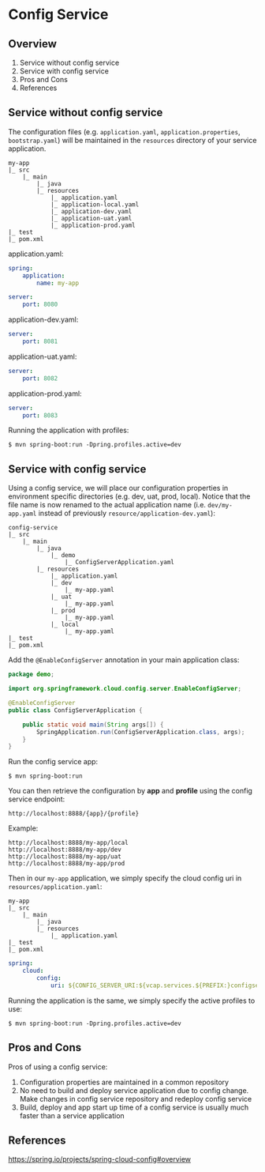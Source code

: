# Config Service

## Overview

1. Service without config service
1. Service with config service
1. Pros and Cons
1. References

## Service without config service

The configuration files (e.g. `application.yaml`, `application.properties`, `bootstrap.yaml`) will be maintained in the `resources` directory of your service application.

```
my-app
|_ src
    |_ main
        |_ java
        |_ resources
            |_ application.yaml
            |_ application-local.yaml
            |_ application-dev.yaml
            |_ application-uat.yaml
            |_ application-prod.yaml
|_ test
|_ pom.xml
```

application.yaml:

```yaml
spring:
    application:
        name: my-app

server:
    port: 8080
```

application-dev.yaml:

```yaml
server:
    port: 8081
```

application-uat.yaml:

```yaml
server:
    port: 8082
```

application-prod.yaml:

```yaml
server:
    port: 8083
```

Running the application with profiles:

```shell
$ mvn spring-boot:run -Dpring.profiles.active=dev
```

## Service with config service

Using a config service, we will place our configuration properties in environment specific directories (e.g. dev, uat, prod, local). Notice that the file name is now renamed to the actual application name (i.e. `dev/my-app.yaml` instead of previously `resource/application-dev.yaml`):

```
config-service
|_ src
    |_ main
        |_ java
            |_ demo
                |_ ConfigServerApplication.yaml
        |_ resources
            |_ application.yaml
            |_ dev
                |_ my-app.yaml
            |_ uat
                |_ my-app.yaml
            |_ prod
                |_ my-app.yaml
            |_ local
                |_ my-app.yaml
|_ test
|_ pom.xml
```

Add the `@EnableConfigServer` annotation in your main application class:

```java
package demo;

import org.springframework.cloud.config.server.EnableConfigServer;

@EnableConfigServer
public class ConfigServerApplication {

    public static void main(String args[]) {
        SpringApplication.run(ConfigServerApplication.class, args);
    }
}
```

Run the config service app:

```shell
$ mvn spring-boot:run
```

You can then retrieve the configuration by __app__ and __profile__ using the config service endpoint:

```
http://localhost:8888/{app}/{profile}
```

Example:

```
http://localhost:8888/my-app/local
http://localhost:8888/my-app/dev
http://localhost:8888/my-app/uat
http://localhost:8888/my-app/prod
```

Then in our `my-app` application, we simply specify the cloud config uri in `resources/application.yaml`:

```
my-app
|_ src
    |_ main
        |_ java
        |_ resources
            |_ application.yaml
|_ test
|_ pom.xml
```

```yaml
spring:
    cloud:
        config:
            uri: ${CONFIG_SERVER_URI:${vcap.services.${PREFIX:}configserver.credentials.uri:http://user:password@localhost:8888}}
```

Running the application is the same, we simply specify the active profiles to use:

```shell
$ mvn spring-boot:run -Dpring.profiles.active=dev
```

## Pros and Cons

Pros of using a config service:

1. Configuration properties are maintained in a common repository
1. No need to build and deploy service application due to config change. Make changes in config service repository and redeploy config service
1. Build, deploy and app start up time of a config service is usually much faster than a service application

## References

https://spring.io/projects/spring-cloud-config#overview
